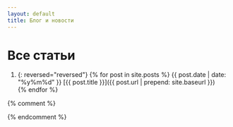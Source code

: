 ```yaml
---
layout: default
title: Блог и новости
---
```


# Все статьи
1. {: reversed="reversed"}
{% for post in site.posts %}
{{ post.date | date: "%y%m%d" }} [{{ post.title }}]({{ post.url | prepend: site.baseurl }})  
{% endfor %}

{% comment %}
<!--

<time>{{ post.date | date: "%b %-d, %Y" }}</time>
<h3><a href="{{ post.url | prepend: site.baseurl }}">{{ post.title }}</a></h3>


Коллекции:

{% for post in site.categories.articles %}
    <time>{{ post.date | date: "%b %-d, %Y" }}</time>
    <h3><a href="{{ post.url | prepend: site.baseurl }}">{{ post.title }}</a></h3>
{% endfor %}

-->
{% endcomment %}
